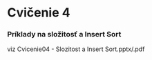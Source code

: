 # Cvičenie 4
### Príklady na složitosť a Insert Sort
viz Cvicenie04 - Slozitost a Insert Sort.pptx/.pdf
